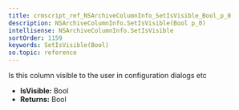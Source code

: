 ```yaml
---
title: crmscript_ref_NSArchiveColumnInfo_SetIsVisible_Bool_p_0
description: NSArchiveColumnInfo.SetIsVisible(Bool p_0)
intellisense: NSArchiveColumnInfo.SetIsVisible
sortOrder: 1159
keywords: SetIsVisible(Bool)
so.topic: reference
---
```



Is this column visible to the user in configuration dialogs etc



* **IsVisible:** Bool
* **Returns:** Bool


